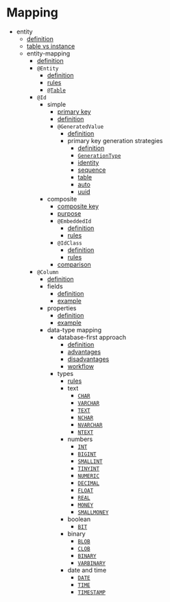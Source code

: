 # Mapping
- entity
    - [definition](definition/definition.md)
    - [table vs instance](table-vs-instance/table_vs_instance.md)
    - entity-mapping
        - [definition](mapping/entity-mapping/definition/definition.md)
        - `@Entity`
            - [definition](mapping/entity-mapping/entity/definition/definition.md)
            - [rules](mapping/entity-mapping/entity/rules/rules.md)
            - [`@Table`](mapping/entity-mapping/entity/table/definition/definition.md)
        - `@Id`
            - simple
                - [primary key](mapping/entity-mapping/id/simple/primary-keys/primary_keys.md)
                - [definition](mapping/entity-mapping/id/simple/definition/definition.md)
                - `@GeneratedValue`
                    - [definition](mapping/entity-mapping/id/simple/generated/definition/definition.md)
                    - primary key generation strategies
                        - [definition](mapping/entity-mapping/id/simple/generated/generation-strats/definition/definition.md)
                        - [`GenerationType`](mapping/entity-mapping/id/simple/generated/generation-strats/generation-type/generation_type.md)
                        - [identity](mapping/entity-mapping/id/simple/generated/generation-strats/identity/identity.md)
                        - [sequence](mapping/entity-mapping/id/simple/generated/generation-strats/sequence/sequence.md)
                        - [table](mapping/entity-mapping/id/simple/generated/generation-strats/table/table.md)
                        - [auto](mapping/entity-mapping/id/simple/generated/generation-strats/auto/auto.md)
                        - [uuid](mapping/entity-mapping/id/simple/generated/generation-strats/uuid/uuid.md)
            - composite
                - [composite key](mapping/entity-mapping/id/composite/composite/composite.md)
                - [purpose](mapping/entity-mapping/id/composite/purpose/purpose.md)
                - `@EmbeddedId`
                    - [definition](mapping/entity-mapping/id/composite/embedded-id/definition/definition.md)
                    - [rules](mapping/entity-mapping/id/composite/embedded-id/rules/rules.md)
                - `@IdClass`
                    - [definition](mapping/entity-mapping/id/composite/id-class/definition/definition.md)
                    - [rules](mapping/entity-mapping/id/composite/id-class/rules/rules.md)
                - [comparison](mapping/entity-mapping/id/composite/comparison/comparison.md)
        - `@Column`
            - [definition](mapping/entity-mapping/column/definition/definition.md)
            - fields
                - [definition](mapping/entity-mapping/column/fields/definition/definition.md)
                - [example](mapping/entity-mapping/column/fields/example/example.md)
            - properties
                - [definition](mapping/entity-mapping/column/properties/definition/definition.md)
                - [example](mapping/entity-mapping/column/properties/example/example.md)
            - data-type mapping
                - database-first approach
                    - [definition](mapping/entity-mapping/column/data-mapping/database-first/definition/definition.md)
                    - [advantages](mapping/entity-mapping/column/data-mapping/database-first/advantages/advantages.md)
                    - [disadvantages](mapping/entity-mapping/column/data-mapping/database-first/disadvantages/disadvantages.md)
                    - [workflow](mapping/entity-mapping/column/data-mapping/database-first/workflow/workflow.md)
                - types
                    - [rules](mapping/entity-mapping/column/data-mapping/types/rules/rules.md)
                    - text
                        - [`CHAR`](mapping/entity-mapping/column/data-mapping/types/text/char/char.md)
                        - [`VARCHAR`](mapping/entity-mapping/column/data-mapping/types/text/varchar/varchar.md)
                        - [`TEXT`](mapping/entity-mapping/column/data-mapping/types/text/text/text.md)
                        - [`NCHAR`](mapping/entity-mapping/column/data-mapping/types/text/nchar/nchar.md)
                        - [`NVARCHAR`](mapping/entity-mapping/column/data-mapping/types/text/nvarchar/nvarchar.md)
                        - [`NTEXT`](mapping/entity-mapping/column/data-mapping/types/text/ntext/ntext.md)
                    - numbers
                        - [`INT`](mapping/entity-mapping/column/data-mapping/types/numbers/int/int.md)
                        - [`BIGINT`](mapping/entity-mapping/column/data-mapping/types/numbers/bigint/bigint.md)
                        - [`SMALLINT`](mapping/entity-mapping/column/data-mapping/types/numbers/smallint/smallint.md)
                        - [`TINYINT`](mapping/entity-mapping/column/data-mapping/types/numbers/tinyint/tinyint.md)
                        - [`NUMERIC`](mapping/entity-mapping/column/data-mapping/types/numbers/numeric/numeric.md)
                        - [`DECIMAL`](mapping/entity-mapping/column/data-mapping/types/numbers/decimal/decimal.md)
                        - [`FLOAT`](mapping/entity-mapping/column/data-mapping/types/numbers/float/float.md)
                        - [`REAL`](mapping/entity-mapping/column/data-mapping/types/numbers/real/real.md)
                        - [`MONEY`](mapping/entity-mapping/column/data-mapping/types/numbers/money/money.md)
                        - [`SMALLMONEY`](mapping/entity-mapping/column/data-mapping/types/numbers/smallmoney/smallmoney.md)
                    - boolean
                        - [`BIT`](mapping/entity-mapping/column/data-mapping/types/boolean/bit/bit.md)
                    - binary
                        - [`BLOB`](mapping/entity-mapping/column/data-mapping/types/binary/blob/blob.md)
                        - [`CLOB`](mapping/entity-mapping/column/data-mapping/types/binary/clob/clob.md)
                        - [`BINARY`](mapping/entity-mapping/column/data-mapping/types/binary/binary/binary.md)
                        - [`VARBINARY`](mapping/entity-mapping/column/data-mapping/types/binary/varbinary/varbinary.md)
                    - date and time
                        - [`DATE`](mapping/entity-mapping/column/data-mapping/types/date-time/date/date.md)
                        - [`TIME`](mapping/entity-mapping/column/data-mapping/types/date-time/time/time.md)
                        - [`TIMESTAMP`](mapping/entity-mapping/column/data-mapping/types/date-time/timestamp/timestamp.md)
    